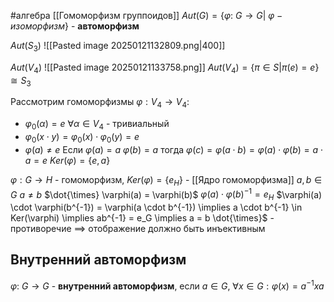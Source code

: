 #алгебра 
[[Гомоморфизм группоидов]]
$Aut(G) = \{ \varphi: \ G \to G| \ \varphi - изоморфизм \}$ - **автоморфизм**

$Aut(S_3)$
![[Pasted image 20250121132809.png|400]]

$Aut(V_4)$
![[Pasted image 20250121133758.png]]
$Aut(V_4) = \{ \pi \in S | \pi(e) = e \} \cong S_3$

Рассмотрим гомоморфизмы $\varphi: V_4 \to V_4$:
- $\varphi_0(\alpha) = e \ \forall \alpha \in V_4$ - тривиальный
- $\varphi_0(x \cdot y) = \varphi_0(x) \cdot \varphi_0(y) = e$
- $\varphi(a) \neq e$
	Если
	$\varphi(a) = a$
	$\varphi(b) = a$
	тогда
	$\varphi(c) = \varphi(a \cdot b) = \varphi(a) \cdot \varphi(b) = a \cdot a = e$
$Ker(\varphi) = \{ e, a \}$

$\varphi: G \to H$ - гомоморфизм, $Ker(\varphi) = \{ e_H \}$ - [[Ядро гомоморфизма]]
$a, b \in G$
$a \neq b$
$\dot{\times} \varphi(a) = \varphi(b)$
$\varphi(a) \cdot \varphi(b)^{-1} = e_H$
$\varphi(a) \cdot \varphi(b^{-1}) = \varphi(a \cdot b^{-1}) \implies a \cdot b^{-1} \in Ker(\varphi) \implies ab^{-1} = e_G \implies a = b \dot{\times}$ - противоречие $\implies$ отображение должно быть инъективным

## Внутренний автоморфизм
$\varphi: \ G \to G$ - **внутренний автоморфизм**, если $a \in G, \ \forall x \in G: \varphi(x) = a^{-1}xa$